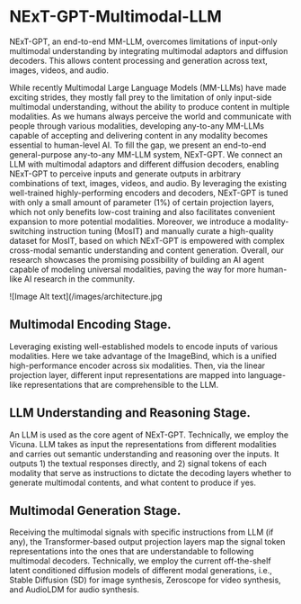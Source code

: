 # NExT-GPT-Multimodal-LLM
NExT-GPT, an end-to-end MM-LLM, overcomes limitations of input-only multimodal understanding by integrating multimodal adaptors and diffusion decoders. This allows content processing and generation across text, images, videos, and audio. 

While recently Multimodal Large Language Models (MM-LLMs) have made exciting strides, they mostly fall prey to the limitation of only input-side multimodal understanding, without the ability to produce content in multiple modalities. As we humans always perceive the world and communicate with people through various modalities, developing any-to-any MM-LLMs capable of accepting and delivering content in any modality becomes essential to human-level AI. To fill the gap, we present an end-to-end general-purpose any-to-any MM-LLM system, NExT-GPT. We connect an LLM with multimodal adaptors and different diffusion decoders, enabling NExT-GPT to perceive inputs and generate outputs in arbitrary combinations of text, images, videos, and audio. By leveraging the existing well-trained highly-performing encoders and decoders, NExT-GPT is tuned with only a small amount of parameter (1%) of certain projection layers, which not only benefits low-cost training and also facilitates convenient expansion to more potential modalities. Moreover, we introduce a modality-switching instruction tuning (MosIT) and manually curate a high-quality dataset for MosIT, based on which NExT-GPT is empowered with complex cross-modal semantic understanding and content generation. Overall, our research showcases the promising possibility of building an AI agent capable of modeling universal modalities, paving the way for more human-like AI research in the community.

![Image Alt text](/images/architecture.jpg


## Multimodal Encoding Stage. 
Leveraging existing well-established models to encode inputs of various modalities. Here we take advantage of the ImageBind, which is a unified high-performance encoder across six modalities. Then, via the linear projection layer, different input representations are mapped into language-like representations that are comprehensible to the LLM.

## LLM Understanding and Reasoning Stage. 
An LLM is used as the core agent of NExT-GPT. Technically, we employ the Vicuna. LLM takes as input the representations from different modalities and carries out semantic understanding and reasoning over the inputs. It outputs 1) the textual responses directly, and 2) signal tokens of each modality that serve as instructions to dictate the decoding layers whether to generate multimodal contents, and what content to produce if yes.

## Multimodal Generation Stage. 
Receiving the multimodal signals with specific instructions from LLM (if any), the Transformer-based output projection layers map the signal token representations into the ones that are understandable to following multimodal decoders. Technically, we employ the current off-the-shelf latent conditioned diffusion models of different modal generations, i.e., Stable Diffusion (SD) for image synthesis, Zeroscope for video synthesis, and AudioLDM for audio synthesis.
